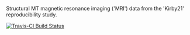 Structural MT magnetic resonance imaging ('MRI')
data from the 'Kirby21' reproducibility study.

[![Travis-CI Build Status](https://travis-ci.org/muschellij2/kirby21.mt.svg?branch=master)](https://travis-ci.org/)

